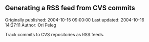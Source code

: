 ## Generating a RSS feed from CVS commits 
Originally published: 2004-10-15 09:00:00 
Last updated: 2004-10-16 14:27:11 
Author: Ori Peleg 
 
Track commits to CVS repositories as RSS feeds.